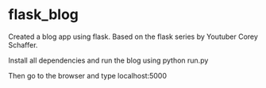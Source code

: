 # flask_blog
Created a blog app using flask. Based on the flask series by Youtuber Corey Schaffer.

Install all dependencies and run the blog using python run.py 

Then go to the browser and type localhost:5000
